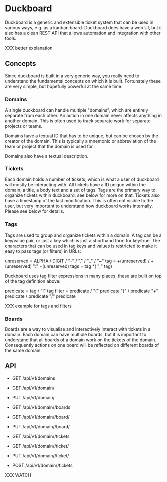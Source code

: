 # Duckboard

Duckboard is a generic and extensible ticket system that can be used in various
ways, e.g. as a kanban board. Duckboard does have a web UI, but it also has a
clean REST API that allows automation and integration with other tools.

XXX better explanation

## Concepts

Since duckboard is built in a very generic way, you really need to understand
the fundamental concepts on which it is built. Fortunately these are very
simple, but hopefully powerful at the same time.

### Domains

A single duckboard can handle multiple "domains", which are entirely separate
from each other. An action in one domain never affects anything in another
domain. This is often used to track separate work for separate projects or
teams.

Domains have a textual ID that has to be unique, but can be chosen by the
creator of the domain. This is typically a mnemonic or abbreviation of the team
or project that the domain is used for. 

Domains also have a textual description.

### Tickets

Each domain holds a number of tickets, which is what a user of duckboard will
mostly be interacting with. All tickets have a ID unique within the domain, a
title, a body text and a set of tags. Tags are the primary way to organize
tickets within duckboard, see below for more on that. Tickets also have a 
timestamp of the last modification. This is often not visible to the user, but
very important to understand how duckboard works internally. Please see below
for details.

### Tags

Tags are used to group and organize tickets within a domain. A tag can be a
key/value pair, or just a key which is just a shorthand form for key:true. The
characters that can be used in tag keys and values is restricted to make it easy
to pass tags (or filters) in URLs:

  unreserved    = ALPHA / DIGIT / "-" / "." / "_" / "~"
  tag           = +(unreserved)
                / +(unreserved) ":" +(unreserved)
  tags          = tag *( ";" tag)

Duckboard uses tag filter expressions in many places, these are built on top of
the tag definition above:

  predicate     = tag
                / "!" tag
  filter        = predicate
                / "(" predicate ")"
                / predicate "+" predicate
                / predicate "/" predicate

XXX example for tags and filters

### Boards

Boards are a way to visualise and interactively interact with tickets in a
domain. Each domain can have multiple boards, but it is important to understand
that all boards of a domain work on the tickets of the domain. Consequently
actions on one board will be reflected on different boards of the same domain.

## API

- GET /api/v1/domains
- GET /api/v1/domain/<domain-id>
- PUT /api/v1/domain/<domain-id>

- GET /api/v1/domain/<domain-id>/boards
- GET /api/v1/domain/<domain-id>/board/<board-id>
- PUT /api/v1/domain/<domain-id>/board/<board-id>

- GET /api/v1/domain/<domain-id>/tickets
- GET /api/v1/domain/<domain-id>/ticket/<ticket-id>
- PUT /api/v1/domain/<domain-id>/ticket/<ticket-id>
- POST /api/v1/domain/<domain-id>/tickets

XXX WATCH
